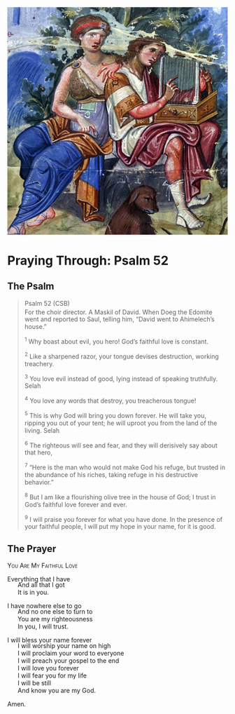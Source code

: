<img class="intro-right" src="art-paris-psalter.jpg">

<style>
  li {list-style-type: none;}
  p + ul {
    margin-top: -18px;
}
</style>

# Praying Through: Psalm 52

## The Psalm

>Psalm 52 (CSB)  
><sup></sup> For the choir director. A Maskil of David. When Doeg the Edomite went and reported to Saul, telling him, “David went to Ahimelech’s house.” 
>
><sup>1</sup> Why boast about evil, you hero! God’s faithful love is constant. 
>
><sup>2</sup> Like a sharpened razor, your tongue devises destruction, working treachery. 
>
><sup>3</sup> You love evil instead of good, lying instead of speaking truthfully. Selah 
>
><sup>4</sup> You love any words that destroy, you treacherous tongue! 
>
><sup>5</sup> This is why God will bring you down forever. He will take you, ripping you out of your tent; he will uproot you from the land of the living. Selah 
>
><sup>6</sup> The righteous will see and fear, and they will derisively say about that hero, 
>
><sup>7</sup> “Here is the man who would not make God his refuge, but trusted in the abundance of his riches, taking refuge in his destructive behavior.” 
>
><sup>8</sup> But I am like a flourishing olive tree in the house of God; I trust in God’s faithful love forever and ever. 
>
><sup>9</sup> I will praise you forever for what you have done. In the presence of your faithful people, I will put my hope in your name, for it is good.

## The Prayer

<div style="font-variant: small-caps;">
You Are My Faithful Love
</div>

Everything that I have
* And all that I got
* It is in you.

I have nowhere else to go
* And no one else to turn to
* You are my righteousness
* In you, I will trust.

I will bless your name forever 
* I will worship your name on high
* I will proclaim your word to everyone
* I will preach your gospel to the end
* I will love you forever
* I will fear you for my life
* I will be still
* And know you are my God.

Amen.
